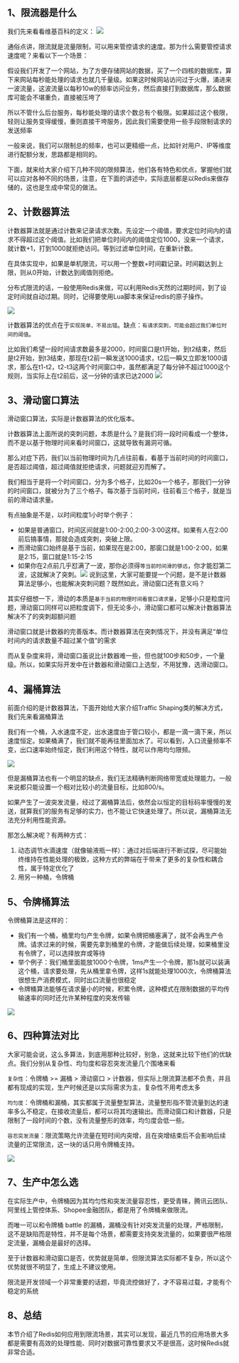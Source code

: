 
## 1、限流器是什么

我们先来看看维基百科的定义：
![](https://image-for.oss-cn-guangzhou.aliyuncs.com/for-obsidian/Java_Study/2_%E5%AD%A6%E4%B9%A0%E7%AC%94%E8%AE%B0/1_Java%E8%AF%AD%E8%A8%80%E6%A0%B8%E5%BF%83/1_Java%E5%9F%BA%E7%A1%80/1_Java%E5%A4%8D%E4%B9%A0%E7%AC%94%E8%AE%B0/Pasted%20image%2020231107175103.png)

通俗点讲，限流就是流量限制，可以用来管控请求的速度。那为什么需要管控请求速度呢？来看以下一个场景：

假设我们开发了一个网站，为了方便存储网站的数据，买了一个四核的数据库，算下来网站每秒能处理的请求也就几千量级。如果这时候网站访问过于火爆，涌进来一波流量，这波流量以每秒10w的频率访问业务，然后直接打到数据库，那么数据库可能会不堪重负，直接被压垮了

所以不管什么后台服务，每秒能处理的请求个数总有个极限。如果超过这个极限，轻则让服务变得缓慢，重则直接干垮服务，因此我们需要使用一些手段限制请求的发送频率

一般来说，我们可以限制总的频率，也可以更精细一点，比如针对用户、IP等维度进行配额分发，思路都是相同的。

下面，就来给大家介绍下几种不同的限频算法，他们各有特色和优点，掌握他们就可以应对各种不同的场景，注意，在下面的讲述中，实际底层都是以Redis来做存储的，这也是生成中常见的做法。
## 2、计数器算法

计数器算法就是通过计数来记录请求次数。先设定一个阈值，要求定位时间内的请求不得超过这个阈值。比如我们把单位时间内的阈值定位1000，没来一个请求，就计数+1，打到1000就拒绝访问。等到过滤单位时间，在重新计数。

在具体实现中，如果是单机限流，可以用一个整数+时间戳记录。时间戳达到上限，则从0开始，计数达到阈值则拒绝。

分布式限流的话，一般使用Redis来做，可以利用Redis天然的过期时间，到了设定时间就自动过期。同时，记得要使用Lua脚本来保证redis的原子操作。

![](https://image-for.oss-cn-guangzhou.aliyuncs.com/for-obsidian/Java_Study/2_%E5%AD%A6%E4%B9%A0%E7%AC%94%E8%AE%B0/1_Java%E8%AF%AD%E8%A8%80%E6%A0%B8%E5%BF%83/1_Java%E5%9F%BA%E7%A1%80/1_Java%E5%A4%8D%E4%B9%A0%E7%AC%94%E8%AE%B0/Pasted%20image%2020231107175828.png)

计数器算法的优点在于`实现简单，不易出错`。缺点：`有请求突刺，可能会超过我们单位时间的阈值`。

比如我们希望一段时间请求数最多是2000，时间窗口是t1开始，到t2结束，然后是t2开始，到t3结束，那现在t2前一瞬发送1000请求，t2后一瞬又立即发1000请求，那么在t1-t2，t2-t3这两个时间窗口中，虽然都满足了每分钟不超过1000这个规则，当实际上在t2前后，这一分钟的请求已达2000
![](https://image-for.oss-cn-guangzhou.aliyuncs.com/for-obsidian/Java_Study/2_%E5%AD%A6%E4%B9%A0%E7%AC%94%E8%AE%B0/1_Java%E8%AF%AD%E8%A8%80%E6%A0%B8%E5%BF%83/1_Java%E5%9F%BA%E7%A1%80/1_Java%E5%A4%8D%E4%B9%A0%E7%AC%94%E8%AE%B0/Pasted%20image%2020231107180035.png)

## 3、滑动窗口算法

滑动窗口算法，实际是计数器算法的优化版本。

计数器算法上面所说的突刺问题，本质是什么？是我们将一段时间看成一个整体，而不是以基于物理时间来看时间窗口，这就导致有漏洞可循。

那么对症下药，我们以当前物理时间为几点往前看，看基于当前时间的时间窗口，是否超过阈值，超过阈值就拒绝请求，问题就迎刃而解了。

我们相当于是将一个时间窗口，分为多个格子，比如20s一个格子，那我们一分钟的时间窗口，就被分为了三个格子。每次基于当前时间，往前看三个格子，就是当前的滑动请求量。

有点抽象是不是，以时间粒度1小时举个例子：
- 如果是普通窗口，时间区间就是1:00-2:00,2:00-3:00这样。如果有人在2:00前后搞事情，那就会造成突刺，突破上限。
- 而滑动窗口始终是基于当前，如果现在是2:00，那窗口就是1:00-2:00，如果是2:15，窗口就是1:15-2:15
- 如果你在2点前几乎怼满了一波，那你必须得`等当前时间滑的够远`，你才能怼第二波，这就解决了突刺。![](https://image-for.oss-cn-guangzhou.aliyuncs.com/for-obsidian/Java_Study/2_%E5%AD%A6%E4%B9%A0%E7%AC%94%E8%AE%B0/1_Java%E8%AF%AD%E8%A8%80%E6%A0%B8%E5%BF%83/1_Java%E5%9F%BA%E7%A1%80/1_Java%E5%A4%8D%E4%B9%A0%E7%AC%94%E8%AE%B0/Pasted%20image%2020231107180616.png)
说到这里，大家可能要提一个问题，是不是计数器算法足够小，也能解决突刺问题？既然如此，滑动窗口还有意义吗？

其实仔细想一下，滑动的本质是`基于当前的物理时间看窗口请求量`，足够小只是粒度问题，滑动窗口同样可以把粒度调下，但无论多小，滑动窗口都可以解决计数器算法解决不了的突刺超额问题

滑动窗口就是计数器的完善版本。而计数器算法在突刺情况下，并没有满足“单位时间内的请求数量不超过某个值”的需求

而从复杂度来将，滑动窗口虽说比计数器难一些，但也就100步和50步，一个量级。所以，如果实际开发中在计数器和滑动窗口上选型，不用犹豫，选滑动窗口。

## 4、漏桶算法

前面介绍的是计数器算法，下面开始给大家介绍Traffic Shaping类的解决方式，我们先来看漏桶算法

我们有一个桶，入水速度不定，出水速度由于管口较小，都是一滴一滴下来，所以速度恒定。如果桶满了，我们就不能再往里面加水了。可以看到，入口流量频率不变，出口速率始终恒定，我们利用这个特性，就可以作用均匀限频。

![](https://image-for.oss-cn-guangzhou.aliyuncs.com/for-obsidian/Java_Study/2_%E5%AD%A6%E4%B9%A0%E7%AC%94%E8%AE%B0/1_Java%E8%AF%AD%E8%A8%80%E6%A0%B8%E5%BF%83/1_Java%E5%9F%BA%E7%A1%80/1_Java%E5%A4%8D%E4%B9%A0%E7%AC%94%E8%AE%B0/Pasted%20image%2020231107181116.png)

但是漏桶算法也有一个明显的缺点，我们无法精确判断网络带宽或处理能力。一般来说都只能设置一个相对比较小的流量目标，比如800/s。

如果产生了一波突发流量，经过了漏桶算法后，依然会以恒定的目标码率慢慢的发送，就算我们的服务有足够的实力，也不能让它快速处理了。所以说，漏桶算法无法充分利用性能资源。

那怎么解决呢？有两种方式：
1. 动态调节水滴速度（就像输液瓶一样）：通过对后端进行不断试探，尽可能始终维持在性能处理的极致，这种方式的弊端在于带来了更多的复杂性和耦合性，属于特定优化了
2. 用另一种桶，令牌桶

## 5、令牌桶算法

令牌桶算法是这样的：
- 我们有一个桶，桶里均匀产生令牌，如果令牌把桶塞满了，就不会再生产令牌。请求过来的时候，需要先拿到桶里的令牌，才能做后续处理，如果桶里没有令牌了，可以选择放弃或等待
- 举个例子：我们桶里面能放1000个令牌，1ms产生一个令牌，那1s就可以装满这个桶，请求要处理，先从桶里拿令牌，这样1s就能处理1000次，令牌桶算法很想生产消费模式，同时出口流量也很稳定
- 令牌桶算法能够在请求量小的时候，积累令牌，这种模式在限制数据的平均传输速率的同时还允许某种程度的突发传输

![](https://image-for.oss-cn-guangzhou.aliyuncs.com/for-obsidian/Java_Study/2_%E5%AD%A6%E4%B9%A0%E7%AC%94%E8%AE%B0/1_Java%E8%AF%AD%E8%A8%80%E6%A0%B8%E5%BF%83/1_Java%E5%9F%BA%E7%A1%80/1_Java%E5%A4%8D%E4%B9%A0%E7%AC%94%E8%AE%B0/Pasted%20image%2020231107181729.png)
## 6、四种算法对比

大家可能会说，这么多算法，到底用那种比较好，别急，这就来比较下他们的优缺点。我们分别从复杂性、均匀度和容忍突发流量几个围堵来看

`复杂性`：令牌桶 >= 漏桶 > 滑动窗口 > 计数器，但实际上限流算法都不负责，并且都有现成的实现，生产时候还是以实际需求为主，复杂性不用考虑太多

`均匀度`：令牌桶和漏桶，其实都属于流量整型算法，流量整形指不管流量到达的速率多么不稳定，在接收流量后，都可以将其均速输出。而滑动窗口和计数器，只是限制了一段时间的个数，没有流量整形的效率，均匀度会低一些。

`容忍突发流量`：限流策略允许流量在短时间内突增，且在突增结束后不会影响后续流量的正常限流，这一块的话只用令牌桶支持。

![](https://image-for.oss-cn-guangzhou.aliyuncs.com/for-obsidian/Java_Study/2_%E5%AD%A6%E4%B9%A0%E7%AC%94%E8%AE%B0/1_Java%E8%AF%AD%E8%A8%80%E6%A0%B8%E5%BF%83/1_Java%E5%9F%BA%E7%A1%80/1_Java%E5%A4%8D%E4%B9%A0%E7%AC%94%E8%AE%B0/Pasted%20image%2020231107182213.png)
## 7、生产中怎么选

在实际生产中，令牌桶因为其均匀性和突发流量容忍性，更受青睐，腾讯云团队、阿里线上管控体系、Shopee金融团队，都是用了令牌桶来做限流。

而唯一可以和令牌桶 battle 的漏桶，漏桶没有针对突发流量的处理，严格限制，这不是缺陷而是特性，并不是每个场景，都需要支持突发流量的，如果要很严格限定流量，漏桶会是最好的选择。

至于计数器和滑动窗口是否，优势就是简单，但限流算法实际都不复杂，所以这个优势就很不明显了，生成上不建议使用。

限流是开发领域一个非常重要的话题，毕竟流控做好了，才不容易过载，才能有个稳定的系统
## 8、总结

本节介绍了Redis如何应用到限流场景，其实可以发现，最近几节的应用场景大多都是需要有高效的处理性能、同时对数据可靠性要求又不是很高，这时候Redis就非常合适。
